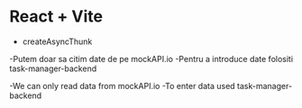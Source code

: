 # React + Vite

- createAsyncThunk

-Putem doar sa citim date de pe mockAPI.io
-Pentru a introduce date folositi task-manager-backend

-We can only read data from mockAPI.io
-To enter data used task-manager-backend
